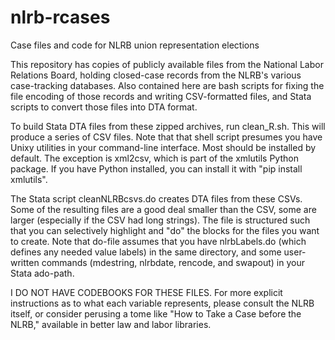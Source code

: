 # nlrb-rcases
Case files and code for NLRB union representation elections

This repository has copies of publicly available files from the National Labor Relations Board, holding closed-case records from the NLRB's various case-tracking databases. Also contained here are bash scripts for fixing the file encoding of those records and writing CSV-formatted files, and Stata scripts to convert those files into DTA format.

To build Stata DTA files from these zipped archives, run clean_R.sh. This will produce a series of CSV files. Note that that shell script presumes you have Unixy utilities in your command-line interface. Most should be installed by default. The exception is xml2csv, which is part of the xmlutils Python package. If you have Python installed, you can install it with "pip install xmlutils".

The Stata script cleanNLRBcsvs.do creates DTA files from these CSVs. Some of the resulting files are a good deal smaller than the CSV, some are larger (especially if the CSV had long strings). The file is structured such that you can selectively highlight and "do" the blocks for the files you want to create. Note that do-file assumes that you have nlrbLabels.do (which defines any needed value labels) in the same directory, and some user-written commands (mdestring, nlrbdate, rencode, and swapout) in your Stata ado-path.

I DO NOT HAVE CODEBOOKS FOR THESE FILES. For more explicit instructions as to what each variable represents, please consult the NLRB itself, or consider perusing a tome like "How to Take a Case before the NLRB," available in better law and labor libraries.
